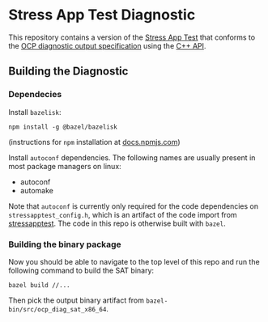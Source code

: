 # Stress App Test Diagnostic

This repository contains a version of the [Stress App Test](https://github.com/stressapptest/stressapptest) that conforms to the [OCP diagnostic output specification](https://github.com/opencomputeproject/ocp-diag-core/tree/main/json_spec) using the [C++ API](https://github.com/opencomputeproject/ocp-diag-core-cpp).

## Building the Diagnostic

### Dependecies

Install `bazelisk`:

```
npm install -g @bazel/bazelisk
```
(instructions for `npm` installation at [docs.npmjs.com](https://docs.npmjs.com/downloading-and-installing-node-js-and-npm/))

Install `autoconf` dependencies. The following names are usually present in most package managers on linux:
- autoconf
- automake

Note that `autoconf` is currently only required for the code dependencies on `stressapptest_config.h`, which is an artifact of the code import from [stressapptest](https://github.com/stressapptest/stressapptest). The code in this repo is otherwise built with `bazel`.

### Building the binary package

Now you should be able to navigate to the top level of this repo and run the following command to build the SAT binary:

```
bazel build //...
```

Then pick the output binary artifact from `bazel-bin/src/ocp_diag_sat_x86_64`.
